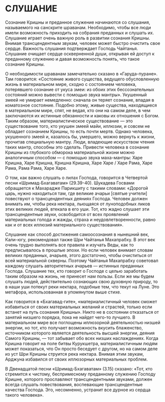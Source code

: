# СЛУШАНИЕ

Сознание Кришны и преданное служение начинаются со слушания, называемого на санскрите шраванам. Необходимо, чтобы все люди имели возможность приходить на собрания преданных и слушать их. Слушание играет очень важную роль в развитии сознания Кришны. Внимая трансцендентным звукам, человек может быстро очистить свое сердце. Важность слушания подтверждает Господь Чайтанья. Слушание очищает сердце оскверненной души, открывая ей доступ к преданному служению и давая возможность понять, что такое сознание Кришны.

О необходимости шраванам замечательно сказано в «Гаруда-пуране». Там говорится: «Состояние живого существа, ведущего обусловленную жизнь в материальном мире, сходно с состоянием человека, потерявшего сознание от укуса змеи: из обоих этих бессознательных состояний можно вывести с помощью звука мантры». Укушенный змеей не умирает немедленно: сначала он теряет сознание, впадая в коматозное состояние. Подобно этому, живые существа, находящиеся в материальном мире, спят, не ведая, кто они на самом деле, в чем заключаются их истинные обязанности и каковы их отношения с Богом. Таким образом, материалистическое существование — это существование того, кто укушен змеей майи, иллюзии, и совсем не обладает сознанием Кришны, то есть почти мертв. Однако человека, укушенного змеей и, казалось бы, умершего, можно вернуть к жизни, прочитав специальную мантру. Люди, владеющие искусством чтения таких мантр, способны это сделать. Привести человека в сознание Кришны из глубокого обморока материальной жизни можно аналогичным способом — с помощью звука маха-мантры: Харе Кришна, Харе Кришна, Кришна Кришна, Харе Харе / Харе Рама, Харе Рама, Рама Рама, Харе Харе.

О том, как важно слушать о лилах Господа, говорится в Четвертой песни «Шримад-Бхагаватам» (29.39-40). Шукадева Госвами обращается к Махарадже Парикшиту с такими словами: «Дорогой царь, нужно находиться там, где великие ачарьи [святые учители] повествуют о трансцендентных деяниях Господа. Человек должен внимать им, чтобы река нектара, льющаяся от луноподобных ликов этих великих людей, втекала в его уши. Тот, кто жадно слушает эти трансцендентные звуки, освободится от всех проявлений материальных голода и жажды, страха и неудовлетворенности, равно как и от всех иллюзий материального существования».

Слушание как способ достижения самоосознания в нынешний век, Кали-югу, рекомендовал также Шри Чайтанья Махапрабху. В этот век очень трудно выполнять все правила и изучать Веды, как то предписывалось в прошлые эпохи. Но если человек внимает словам великих преданных, ачарьев, этого достаточно, чтобы очиститься от всей материальной скверны. Поэтому Чайтанья Махапрабху советовал каждому слушать авторитетных ачарьев — истинных преданных Господа. Слушание тех, кто говорит о Господе с целью заработать таким образом на жизнь, не принесет нам пользы. Если же мы будем слушать людей, действительно сознающих свою духовную природу, то в наши уши потекут реки нектара, подобные тем, что текут на Луне. Это метафора, использованная в упомянутом выше стихе.

Как говорится в «Бхагавад-гите», «материалистичный человек сможет избавиться от своих материальных желаний и страстей, только если встанет на путь сознания Кришны». Никто не в состоянии отказаться от занятий низшего порядка, пока не найдет чего-то лучшего. В материальном мире все поглощены иллюзорной деятельностью низшей энергии, но тот, кто получает возможность вкусить блаженство, источником которого является деятельность высшей энергии, деяния Самого Кришны, — тот забывает обо всех низших наслаждениях. Когда Кришна говорит на поле битвы Курукшетра, материалистичным людям может показаться, что Он просто беседует с другом, но на самом деле из уст Шри Кришны струится река нектара. Внимая этим звукам, Арджуна избавился от своих иллюзорных материальных проблем.

В Двенадцатой песни «Шримад-Бхагаватам» (3.15) сказано: «Тот, кто стремится к чистому, беспримесному преданному служению Господу Кришне, которого прославляют трансцендентными звуками, должен всегда слушать повествования, воспевающие трансцендентные качества Господа. Эго, несомненно, устранит все дурное из сердца такого человека».
